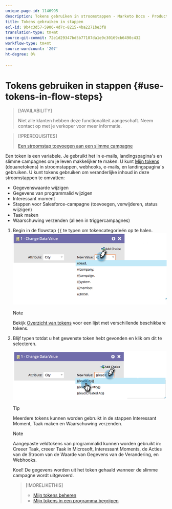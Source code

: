 ```yaml
---
unique-page-id: 1146995
description: Tokens gebruiken in stroomstappen - Marketo Docs - Productdocumentatie
title: Tokens gebruiken in stappen
exl-id: 9b4c3d57-5906-4d7c-8215-4ba2271be3f8
translation-type: tm+mt
source-git-commit: 72e1d29347bd5b77107da1e9c30169cb6490c432
workflow-type: tm+mt
source-wordcount: '207'
ht-degree: 0%

---
```


# Tokens gebruiken in stappen {#use-tokens-in-flow-steps}

>[!AVAILABILITY]
>
>Niet alle klanten hebben deze functionaliteit aangeschaft. Neem contact op met je verkoper voor meer informatie.

>[!PREREQUISITES]
>
>[Een stroomstap toevoegen aan een slimme campagne](/help/marketo/product-docs/core-marketo-concepts/smart-campaigns/flow-actions/add-a-flow-step-to-a-smart-campaign.md)

Een token is een variabele. Je gebruikt het in e-mails, landingspagina&#39;s en slimme campagnes om je leven makkelijker te maken. U kunt [Mijn tokens](/help/marketo/product-docs/core-marketo-concepts/programs/tokens/understanding-my-tokens-in-a-program.md) (douanetokens) in stroomstappen, webhooks, e-mails, en landingspagina&#39;s gebruiken. U kunt tokens gebruiken om veranderlijke inhoud in deze stroomstappen te omvatten:

* Gegevenswaarde wijzigen
* Gegevens van programmalid wijzigen
* Interessant moment
* Stappen voor Salesforce-campagne (toevoegen, verwijderen, status wijzigen)
* Taak maken
* Waarschuwing verzenden (alleen in triggercampagnes)

1. Begin in de flowstap `{{` te typen om tokencategorieën op te halen. ![](assets/image2014-9-22-14-3a3-3a17.png)

   >[!NOTE]
   >
   >Bekijk [Overzicht van tokens](/help/marketo/product-docs/demand-generation/landing-pages/personalizing-landing-pages/tokens-overview.md) voor een lijst met verschillende beschikbare tokens.

1. Blijf typen totdat u het gewenste token hebt gevonden en klik om dit te selecteren.

   ![](assets/image2014-9-22-14-3a3-3a48.png)

   >[!TIP]
   >
   >Meerdere tokens kunnen worden gebruikt in de stappen Interessant Moment, Taak maken en Waarschuwing verzenden.

   >[!NOTE]
   >
   >Aangepaste veldtokens van programmalid kunnen worden gebruikt in: Creeer Taak, creeer Taak in Microsoft, Interessant Moments, de Acties van de Stroom van de Waarde van Gegevens van de Verandering, en Webhooks.

   Koel! De gegevens worden uit het token gehaald wanneer de slimme campagne wordt uitgevoerd.

   >[!MORELIKETHIS]
   >
   >* [Mijn tokens beheren](/help/marketo/product-docs/core-marketo-concepts/programs/tokens/managing-my-tokens.md)
   >* [Mijn tokens in een programma begrijpen](/help/marketo/product-docs/core-marketo-concepts/programs/tokens/understanding-my-tokens-in-a-program.md)


